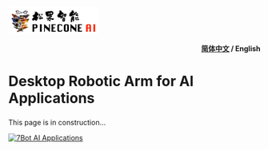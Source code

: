 <img src="images/PineconeAI-logo.jpg"  width="180x">    <div style="text-align: right; font-weight: bold;">[简体中文](../README.md) / English</div>

# Desktop Robotic Arm for AI Applications

### 

This page is in construction...

<!-- https://www.cnblogs.com/hupo376787/p/12736679.html -->
[![7Bot AI Applications](https://res.cloudinary.com/marcomontalbano/image/upload/v1724772114/video_to_markdown/images/youtube--4htib_-zlBI-c05b58ac6eb4c4700831b2b3070cd403.jpg)](https://www.youtube.com/watch?v=4htib_-zlBI "7Bot AI Applications")